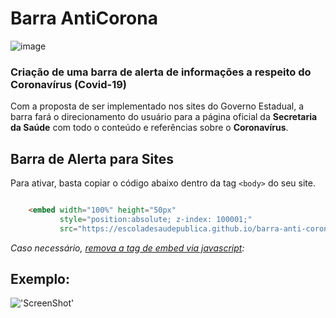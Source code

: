 # Barra AntiCorona
![image](https://user-images.githubusercontent.com/89998/76819343-a238ec80-67e6-11ea-966e-840cc539b432.png)

### Criação de uma barra de alerta de informações a respeito do Coronavírus (Covid-19)

Com a proposta de ser implementado nos sites do Governo Estadual, a barra fará o direcionamento do usuário para a página oficial da **Secretaria da Saúde** com todo o conteúdo e referências sobre o **Coronavírus**.


## Barra de Alerta para Sites
Para ativar, basta copiar o código abaixo dentro da tag ```<body>``` do seu site.

```html

    <embed width="100%" height="50px" 
           style="position:absolute; z-index: 100001;" 
           src="https://escoladesaudepublica.github.io/barra-anti-corona/">

```

*Caso necessário, [remova a tag de embed via javascript](https://developer.mozilla.org/pt-BR/docs/Web/API/Node/removeChild):*

## Exemplo:
!['ScreenShot'](https://escoladesaudepublica.github.io/barra-anti-corona/screenshot.png)
